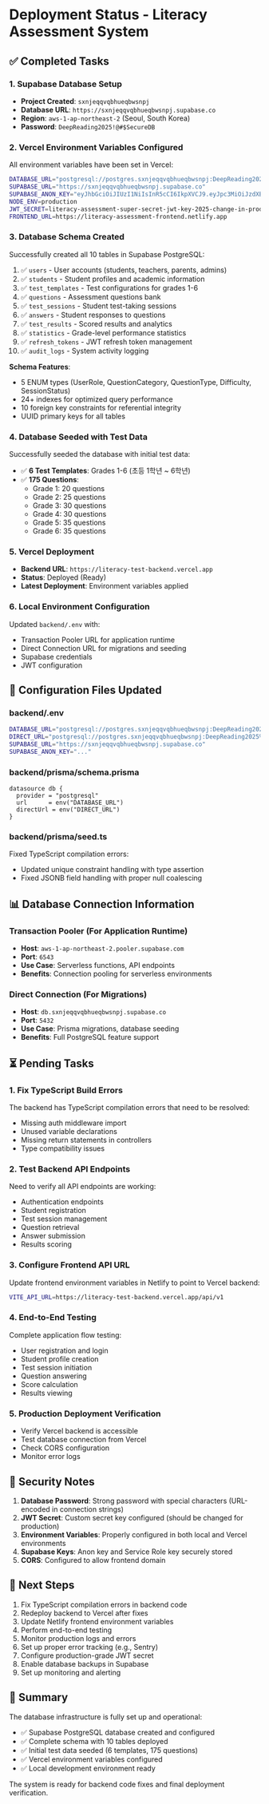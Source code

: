 # Deployment Status - Literacy Assessment System

## ✅ Completed Tasks

### 1. Supabase Database Setup
- **Project Created**: `sxnjeqqvqbhueqbwsnpj`
- **Database URL**: `https://sxnjeqqvqbhueqbwsnpj.supabase.co`
- **Region**: `aws-1-ap-northeast-2` (Seoul, South Korea)
- **Password**: `DeepReading2025!@#$SecureDB`

### 2. Vercel Environment Variables Configured
All environment variables have been set in Vercel:

```bash
DATABASE_URL="postgresql://postgres.sxnjeqqvqbhueqbwsnpj:DeepReading2025%21%40%23%24SecureDB@aws-1-ap-northeast-2.pooler.supabase.com:6543/postgres?pgbouncer=true"
SUPABASE_URL="https://sxnjeqqvqbhueqbwsnpj.supabase.co"
SUPABASE_ANON_KEY="eyJhbGciOiJIUzI1NiIsInR5cCI6IkpXVCJ9.eyJpc3MiOiJzdXBhYmFzZSIsInJlZiI6InN4bmplcXF2cWJodWVxYndzbnBqIiwicm9sZSI6ImFub24iLCJpYXQiOjE3NTk0ODUxMjAsImV4cCI6MjA3NTA2MTEyMH0.6xGE1QVp4GNV2iGRRwrXEU4ZblJqcn_gNusVhK8RmXI"
NODE_ENV=production
JWT_SECRET=literacy-assessment-super-secret-jwt-key-2025-change-in-production
FRONTEND_URL=https://literacy-assessment-frontend.netlify.app
```

### 3. Database Schema Created
Successfully created all 10 tables in Supabase PostgreSQL:

1. ✅ `users` - User accounts (students, teachers, parents, admins)
2. ✅ `students` - Student profiles and academic information
3. ✅ `test_templates` - Test configurations for grades 1-6
4. ✅ `questions` - Assessment questions bank
5. ✅ `test_sessions` - Student test-taking sessions
6. ✅ `answers` - Student responses to questions
7. ✅ `test_results` - Scored results and analytics
8. ✅ `statistics` - Grade-level performance statistics
9. ✅ `refresh_tokens` - JWT refresh token management
10. ✅ `audit_logs` - System activity logging

**Schema Features**:
- 5 ENUM types (UserRole, QuestionCategory, QuestionType, Difficulty, SessionStatus)
- 24+ indexes for optimized query performance
- 10 foreign key constraints for referential integrity
- UUID primary keys for all tables

### 4. Database Seeded with Test Data
Successfully seeded the database with initial test data:

- ✅ **6 Test Templates**: Grades 1-6 (초등 1학년 ~ 6학년)
- ✅ **175 Questions**:
  - Grade 1: 20 questions
  - Grade 2: 25 questions
  - Grade 3: 30 questions
  - Grade 4: 30 questions
  - Grade 5: 35 questions
  - Grade 6: 35 questions

### 5. Vercel Deployment
- **Backend URL**: `https://literacy-test-backend.vercel.app`
- **Status**: Deployed (Ready)
- **Latest Deployment**: Environment variables applied

### 6. Local Environment Configuration
Updated `backend/.env` with:
- Transaction Pooler URL for application runtime
- Direct Connection URL for migrations and seeding
- Supabase credentials
- JWT configuration

## 🔧 Configuration Files Updated

### backend/.env
```bash
DATABASE_URL="postgresql://postgres.sxnjeqqvqbhueqbwsnpj:DeepReading2025%21%40%23%24SecureDB@aws-1-ap-northeast-2.pooler.supabase.com:6543/postgres?pgbouncer=true"
DIRECT_URL="postgresql://postgres.sxnjeqqvqbhueqbwsnpj:DeepReading2025%21%40%23%24SecureDB@db.sxnjeqqvqbhueqbwsnpj.supabase.co:5432/postgres"
SUPABASE_URL="https://sxnjeqqvqbhueqbwsnpj.supabase.co"
SUPABASE_ANON_KEY="..."
```

### backend/prisma/schema.prisma
```prisma
datasource db {
  provider = "postgresql"
  url      = env("DATABASE_URL")
  directUrl = env("DIRECT_URL")
}
```

### backend/prisma/seed.ts
Fixed TypeScript compilation errors:
- Updated unique constraint handling with type assertion
- Fixed JSONB field handling with proper null coalescing

## 📊 Database Connection Information

### Transaction Pooler (For Application Runtime)
- **Host**: `aws-1-ap-northeast-2.pooler.supabase.com`
- **Port**: `6543`
- **Use Case**: Serverless functions, API endpoints
- **Benefits**: Connection pooling for serverless environments

### Direct Connection (For Migrations)
- **Host**: `db.sxnjeqqvqbhueqbwsnpj.supabase.co`
- **Port**: `5432`
- **Use Case**: Prisma migrations, database seeding
- **Benefits**: Full PostgreSQL feature support

## ⏳ Pending Tasks

### 1. Fix TypeScript Build Errors
The backend has TypeScript compilation errors that need to be resolved:
- Missing auth middleware import
- Unused variable declarations
- Missing return statements in controllers
- Type compatibility issues

### 2. Test Backend API Endpoints
Need to verify all API endpoints are working:
- Authentication endpoints
- Student registration
- Test session management
- Question retrieval
- Answer submission
- Results scoring

### 3. Configure Frontend API URL
Update frontend environment variables in Netlify to point to Vercel backend:
```bash
VITE_API_URL=https://literacy-test-backend.vercel.app/api/v1
```

### 4. End-to-End Testing
Complete application flow testing:
- User registration and login
- Student profile creation
- Test session initiation
- Question answering
- Score calculation
- Results viewing

### 5. Production Deployment Verification
- Verify Vercel backend is accessible
- Test database connection from Vercel
- Check CORS configuration
- Monitor error logs

## 🔐 Security Notes

1. **Database Password**: Strong password with special characters (URL-encoded in connection strings)
2. **JWT Secret**: Custom secret key configured (should be changed for production)
3. **Environment Variables**: Properly configured in both local and Vercel environments
4. **Supabase Keys**: Anon key and Service Role key securely stored
5. **CORS**: Configured to allow frontend domain

## 📝 Next Steps

1. Fix TypeScript compilation errors in backend code
2. Redeploy backend to Vercel after fixes
3. Update Netlify frontend environment variables
4. Perform end-to-end testing
5. Monitor production logs and errors
6. Set up proper error tracking (e.g., Sentry)
7. Configure production-grade JWT secret
8. Enable database backups in Supabase
9. Set up monitoring and alerting

## 🎉 Summary

The database infrastructure is fully set up and operational:
- ✅ Supabase PostgreSQL database created and configured
- ✅ Complete schema with 10 tables deployed
- ✅ Initial test data seeded (6 templates, 175 questions)
- ✅ Vercel environment variables configured
- ✅ Local development environment ready

The system is ready for backend code fixes and final deployment verification.

